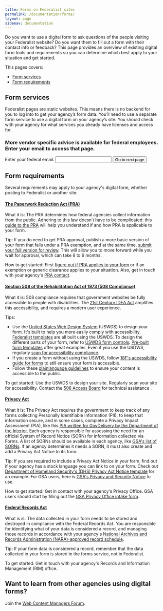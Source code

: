 ```yaml
---
title: Forms on Federalist sites
permalink: /documentation/forms/
layout: page
sidenav: documentation
---
```

Do you want to use a digital form to ask questions of the people visiting your Federalist website? Do you want them to fill out a form with their contact info or feedback? This page provides an overview of existing digital form tools and requirements so you can determine which best apply to your situation and get started.

This pages covers:
* [Form services](#form-services)
* [Form requirements](#form-requirements)

## Form services
Federalist pages are static websites. This means there is no backend for you to log into to get your agency’s form data. You’ll need to use a separate form service to use a digital form on your agency’s site. You should check with your agency for what services you already have licenses and access for.

<div class="usa-alert usa-alert-info" >
  <div class="usa-alert-body">
    <h3 class="usa-alert-heading">
      More vendor specific advice is available for federal employees. Enter your email to access that page.
    </h3>
    <p class="usa-alert-text">
      <form id='fed-email-form' class="usa-form">
        <label for="fed-email">Enter your federal email.</label>
        <input class="usa-input" id="fed-email" name="fed-email" type="email">
        <input class="usa-button" id="submit-btn" type="submit" value="Go to next page">
      </form>
    </p>
  </div>
</div>

<script>
  // Block form submission
  const form = document.getElementById('fed-email-form');
  form.addEventListener('submit', function(e) {
    e.preventDefault();
  });

  // Validate on button click
  const email = document.getElementById('fed-email');
  document.getElementById('submit-btn').addEventListener('click', function(e){
    if (/(.gov|.mil)$/.test(email.value)) {
      // redirect that works on preview builds too
      const current_url = window.location.href;
      // Just replace the url with the entire one we want
      const new_url = "{{ site.baseurl }}/documentation/form-services";
      window.location.href = new_url;
    } else {
      email.setCustomValidity("Please enter a federal email.");
    }
  });
</script>

## Form requirements
Several requirements may apply to your agency's digital form, whether posting to Federalist or another site.

#### [The Paperwork Reduction Act (PRA)](https://digital.gov/resources/paperwork-reduction-act-44-u-s-c-3501-et-seq/)
What it is: The PRA determines how federal agencies collect information from the public. Adhering to this law doesn't have to be complicated: this [guide to the PRA](https://pra.digital.gov/) will help you understand if and how PRA is applicable to your form.

Tip: If you do need to get PRA approval, publish a more basic version of your form that falls under a PRA exemption, and at the same time, [submit your full version for review](https://pra.digital.gov/clearance-process/). This will allow you to move forward while you wait for approval, which can take 6 to 9 months.

How to get started: First [figure out if PRA applies to your form](https://pra.digital.gov/do-i-need-clearance/) or if an exemption or generic clearance applies to your situation. Also, get in touch with your agency's [PRA contact](https://pra.digital.gov/contact/).

#### [Section 508 of the Rehabilitation Act of 1973 (508 Compliance)](https://www.section508.gov/manage/laws-and-policies)
What it is: 508 compliance requires that government websites be fully accessible to people with disabilities. The [21st Century IDEA Act](https://www.congress.gov/bill/115th-congress/house-bill/5759/text) amplifies this accessibility, and requires a modern user experience.

Tips:
- Use the [United States Web Design System](https://designsystem.digital.gov/) (USWDS) to design your form. It's built to help you more easily comply with accessibility. [Federalist templates](https://federalist.18f.gov/documentation/templates/) are all built using the USWDS. To design the different parts of your form, refer to [USWDS form controls](https://designsystem.digital.gov/components/form-controls/). [Pre-built form templates](https://designsystem.digital.gov/components/form-templates/) offer great examples. Even if you use the USDWS, regularly [scan for accessibility compliance](https://accessibility.18f.gov/tools/).
- If you create a form without using the USWDS, follow [18F's accessibility guide for forms](https://accessibility.18f.gov/forms/) to still ensure your form is accessible.
- Follow these [plainlanguage guidelines](https://plainlanguage.gov/guidelines/) to ensure your content is accessible to the public.

To get started: Use the USWDS to design your site. Regularly scan your site for accessibility. Contact the [508 Access Board](https://www.access-board.gov/guidelines-and-standards/communications-and-it/about-the-section-508-standards/section-508-standards) for technical assistance . 

#### [Privacy Act](https://www.archives.gov/about/laws/privacy-act-1974.html)
What it is: The Privacy Act requires the government to keep track of any forms collecting Personally Identifiable Information (PII), to keep that information secure, and in some cases, complete a Privacy Impact Assessment (PIA), like this [PIA written for GovDelivery by the Department of the Interior](https://www.doi.gov/sites/doi.gov/files/uploads/govdelivery_pia_final_05.31.2017_1.pdf). Each agency is responsible for assessing the need for an official System of Record Notice (SORN) for information collected via Forms. A list of SORNs should be available in each agency, like [GSA's list of SORNs](https://www.gsa.gov/reference/gsa-privacy-program/systems-of-records-privacy-act/system-of-records-notices-sorns-privacy-act). If an agency determines it needs a SORN, it must also create and add a Privacy Act Notice to its form.

Tip: If you are required to include a Privacy Act Notice in your form, find out if your agency has a stock language you can link to on your form. Check out [Department of Homeland Security's (DHS) Privacy Act Notice template](https://www.dhs.gov/xlibrary/assets/privacy/privacy_guidance_e3.pdf) for an example. For GSA users, here is [GSA's Privacy and Security Notice](https://www.gsa.gov/website-information/privacy-and-security-notice) to use. 

How to get started: Get in contact with your agency's Privacy Office. GSA users should start by filling out the [GSA Privacy Office intake form](https://docs.google.com/forms/d/1fYME9MzhfAYuRiONJEsf1EFS9cmg03jODFq2Y9hkEgs/viewform?edit_requested=true).

#### [Federal Records Act](https://www.archives.gov/about/laws/fed-agencies.html)
What is is: The data collected in your form needs to be stored and destroyed in compliance with the Federal Records Act. You are responsible for identifying what of your data is considered a record, and managing those records in accordance with your agency's [National Archives and Records Administration (NARA)-approved record schedule](https://www.archives.gov/about/laws/fed-agencies.html).

Tip: If your form data is considered a record, remember that the data collected in your form is stored in the forms service, not in Federalist.

To get started: Get in touch with your agency's Records and Information Management (RIM) office.

## Want to learn from other agencies using digital forms?
Join the [Web Content Managers Forum](https://digital.gov/communities/web-content-managers/).
